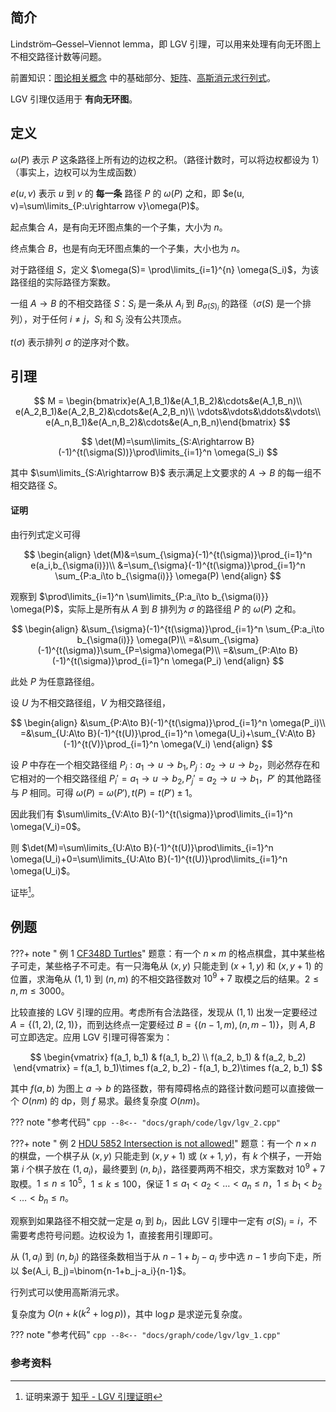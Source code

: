 ## 简介

Lindström–Gessel–Viennot lemma，即 LGV 引理，可以用来处理有向无环图上不相交路径计数等问题。

前置知识：[图论相关概念](./concept.md) 中的基础部分、[矩阵](../math/linear-algebra/matrix.md)、[高斯消元求行列式](../math/numerical/gauss.md)。

LGV 引理仅适用于 **有向无环图**。

## 定义

$\omega(P)$ 表示 $P$ 这条路径上所有边的边权之积。（路径计数时，可以将边权都设为 $1$）（事实上，边权可以为生成函数）

$e(u, v)$ 表示 $u$ 到 $v$ 的 **每一条** 路径 $P$ 的 $\omega(P)$ 之和，即 $e(u, v)=\sum\limits_{P:u\rightarrow v}\omega(P)$。

起点集合 $A$，是有向无环图点集的一个子集，大小为 $n$。

终点集合 $B$，也是有向无环图点集的一个子集，大小也为 $n$。

对于路径组 $S$，定义 $\omega(S)= \prod\limits_{i=1}^{n} \omega(S_i)$，为该路径组的实际路径方案数。

一组 $A\rightarrow B$ 的不相交路径 $S$：$S_i$ 是一条从 $A_i$ 到 $B_{\sigma(S)_i}$ 的路径（$\sigma(S)$ 是一个排列），对于任何 $i\ne j$，$S_i$ 和 $S_j$ 没有公共顶点。

$t(\sigma)$ 表示排列 $\sigma$ 的逆序对个数。

## 引理

$$
M = \begin{bmatrix}e(A_1,B_1)&e(A_1,B_2)&\cdots&e(A_1,B_n)\\
e(A_2,B_1)&e(A_2,B_2)&\cdots&e(A_2,B_n)\\
\vdots&\vdots&\ddots&\vdots\\
e(A_n,B_1)&e(A_n,B_2)&\cdots&e(A_n,B_n)\end{bmatrix}
$$

$$
\det(M)=\sum\limits_{S:A\rightarrow B}(-1)^{t(\sigma(S))}\prod\limits_{i=1}^n \omega(S_i)
$$

其中 $\sum\limits_{S:A\rightarrow B}$ 表示满足上文要求的 $A\rightarrow B$ 的每一组不相交路径 $S$。

#### 证明

由行列式定义可得

$$
\begin{align}
\det(M)&=\sum_{\sigma}(-1)^{t(\sigma)}\prod_{i=1}^n e(a_i,b_{\sigma(i)})\\
&=\sum_{\sigma}(-1)^{t(\sigma)}\prod_{i=1}^n \sum_{P:a_i\to b_{\sigma(i)}} \omega(P)
\end{align}
$$

观察到 $\prod\limits_{i=1}^n \sum\limits_{P:a_i\to b_{\sigma(i)}} \omega(P)$，实际上是所有从 $A$ 到 $B$ 排列为 $\sigma$ 的路径组 $P$ 的 $\omega(P)$ 之和。

$$
\begin{align}
&\sum_{\sigma}(-1)^{t(\sigma)}\prod_{i=1}^n \sum_{P:a_i\to b_{\sigma(i)}} \omega(P)\\
=&\sum_{\sigma}(-1)^{t(\sigma)}\sum_{P=\sigma}\omega(P)\\
=&\sum_{P:A\to B}(-1)^{t(\sigma)}\prod_{i=1}^n \omega(P_i)
\end{align}
$$

此处 $P$ 为任意路径组。

设 $U$ 为不相交路径组，$V$ 为相交路径组，

$$
\begin{align}
&\sum_{P:A\to B}(-1)^{t(\sigma)}\prod_{i=1}^n \omega(P_i)\\
=&\sum_{U:A\to B}(-1)^{t(U)}\prod_{i=1}^n \omega(U_i)+\sum_{V:A\to B}(-1)^{t(V)}\prod_{i=1}^n \omega(V_i)
\end{align}
$$

设 $P$ 中存在一个相交路径组 $P_i:a_1 \to u \to b_1,P_j:a_2 \to u \to b_2$，则必然存在和它相对的一个相交路径组 $P_i'=a_1\to u\to b_2,P_j'=a_2\to u\to b_1$，$P'$ 的其他路径与 $P$ 相同。可得 $\omega(P)=\omega(P'),t(P)=t(P')\pm 1$。

因此我们有 $\sum\limits_{V:A\to B}(-1)^{t(\sigma)}\prod\limits_{i=1}^n \omega(V_i)=0$。

则 $\det(M)=\sum\limits_{U:A\to B}(-1)^{t(U)}\prod\limits_{i=1}^n \omega(U_i)+0=\sum\limits_{U:A\to B}(-1)^{t(U)}\prod\limits_{i=1}^n \omega(U_i)$。

证毕[^1]。

## 例题

???+ note " 例 1 [CF348D Turtles](https://codeforces.com/contest/348/problem/D)"
    题意：有一个 $n\times m$ 的格点棋盘，其中某些格子可走，某些格子不可走。有一只海龟从 $(x, y)$ 只能走到 $(x+1, y)$ 和 $(x, y+1)$ 的位置，求海龟从 $(1, 1)$ 到 $(n, m)$ 的不相交路径数对 $10^9+7$ 取模之后的结果。$2\le n,m\le3000$。

比较直接的 LGV 引理的应用。考虑所有合法路径，发现从 $(1,1)$ 出发一定要经过 $A=\{(1,2), (2,1)\}$，而到达终点一定要经过 $B=\{(n-1, m), (n, m-1)\}$，则 $A, B$ 可立即选定。应用 LGV 引理可得答案为：

$$
\begin{vmatrix}
f(a_1, b_1) & f(a_1, b_2) \\
f(a_2, b_1) & f(a_2, b_2)
\end{vmatrix} = f(a_1, b_1)\times f(a_2, b_2) - f(a_1, b_2)\times f(a_2, b_1)
$$

其中 $f(a, b)$ 为图上 $a\rightarrow b$ 的路径数，带有障碍格点的路径计数问题可以直接做一个 $O(nm)$ 的 dp，则 $f$ 易求。最终复杂度 $O(nm)$。

??? note "参考代码"
    ```cpp
    --8<-- "docs/graph/code/lgv/lgv_2.cpp"
    ```

???+ note " 例 2 [HDU 5852 Intersection is not allowed!](https://acm.hdu.edu.cn/showproblem.php?pid=5852)"
    题意：有一个 $n\times n$ 的棋盘，一个棋子从 $(x, y)$ 只能走到 $(x, y+1)$ 或 $(x + 1, y)$，有 $k$ 个棋子，一开始第 $i$ 个棋子放在 $(1, a_i)$，最终要到 $(n, b_i)$，路径要两两不相交，求方案数对 $10^9+7$ 取模。$1\le n\le 10^5$，$1\le k\le 100$，保证 $1\le a_1<a_2<\dots<a_n\le n$，$1\le b_1<b_2<\dots<b_n\le n$。

观察到如果路径不相交就一定是 $a_i$ 到 $b_i$，因此 LGV 引理中一定有 $\sigma(S)_i=i$，不需要考虑符号问题。边权设为 $1$，直接套用引理即可。

从 $(1, a_i)$ 到 $(n, b_j)$ 的路径条数相当于从 $n-1+b_j-a_i$ 步中选 $n-1$ 步向下走，所以 $e(A_i, B_j)=\binom{n-1+b_j-a_i}{n-1}$。

行列式可以使用高斯消元求。

复杂度为 $O(n+k(k^2 + \log p))$，其中 $\log p$ 是求逆元复杂度。

??? note "参考代码"
    ```cpp
    --8<-- "docs/graph/code/lgv/lgv_1.cpp"
    ```

### 参考资料

[^1]: 证明来源于 [知乎 - LGV 引理证明](https://zhuanlan.zhihu.com/p/517819133)
